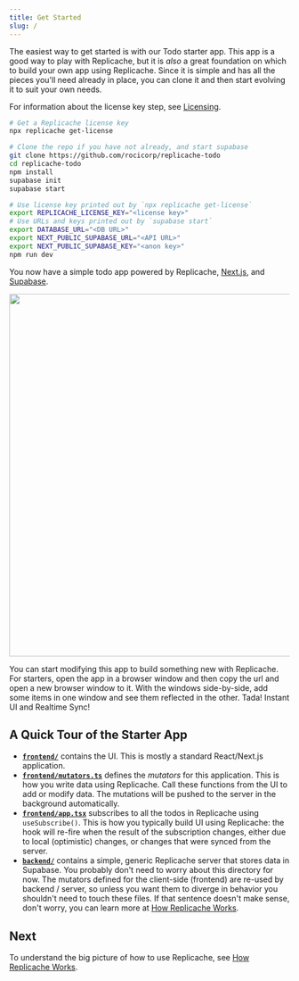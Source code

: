 ```yaml
---
title: Get Started
slug: /
---
```


The easiest way to get started is with our Todo starter app. This app is a good way to play with Replicache, but it is _also_ a great foundation on which to build your own app using Replicache. Since it is simple and has all the pieces you'll need already in place, you can clone it and then start evolving it to suit your own needs.

For information about the license key step, see [Licensing](/licensing).

```bash
# Get a Replicache license key
npx replicache get-license

# Clone the repo if you have not already, and start supabase
git clone https://github.com/rocicorp/replicache-todo
cd replicache-todo
npm install
supabase init
supabase start

# Use license key printed out by `npx replicache get-license`
export REPLICACHE_LICENSE_KEY="<license key>"
# Use URLs and keys printed out by `supabase start`
export DATABASE_URL="<DB URL>"
export NEXT_PUBLIC_SUPABASE_URL="<API URL>"
export NEXT_PUBLIC_SUPABASE_KEY="<anon key>"
npm run dev
```

You now have a simple todo app powered by Replicache, <a href="https://nextjs.org/">Next.js</a>, and <a href="https://supabase.com/">Supabase</a>.

<p class="text--center">
  <img src="/img/setup/todo.webp" width="650"/>
</p>

You can start modifying this app to build something new with Replicache. For starters, open the app in a browser window and then copy the url and open a new browser window to it. With the windows side-by-side, add some items in one window and see them reflected in the other. Tada! Instant UI and Realtime Sync!

## A Quick Tour of the Starter App

- **[`frontend/`](https://github.com/rocicorp/replicache-todo/blob/main/frontend)** contains the UI. This is mostly a standard React/Next.js application.
- **[`frontend/mutators.ts`](https://github.com/rocicorp/replicache-todo/blob/main/frontend/mutators.ts)** defines the _mutators_ for this application. This is how you write data using Replicache. Call these functions from the UI to add or modify data. The mutations will be pushed to the server in the background automatically.
- **[`frontend/app.tsx`](https://github.com/rocicorp/replicache-todo/blob/main/frontend/app.tsx)** subscribes to all the todos in Replicache using `useSubscribe()`. This is how you typically build UI using Replicache: the hook will re-fire when the result of the subscription changes, either due to local (optimistic) changes, or changes that were synced from the server.
- **[`backend/`](https://github.com/rocicorp/replicache-todo/blob/main/backend)** contains a simple, generic Replicache server that stores data in Supabase. You probably don't need to worry about this directory for now. The mutators defined for the client-side (frontend) are re-used by backend / server, so unless you want them to diverge in behavior you shouldn't need to touch these files. If that sentence doesn't make sense, don't worry, you can learn more at [How Replicache Works](how-it-works.md).

## Next

To understand the big picture of how to use Replicache, see [How Replicache Works](./how-it-works.md).
